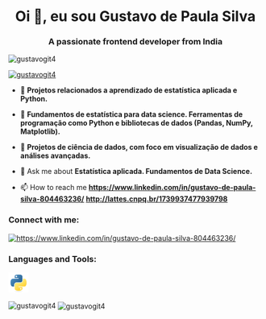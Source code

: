 <h1 align="center">Oi 👋, eu sou Gustavo de Paula Silva</h1>
<h3 align="center">A passionate frontend developer from India</h3>

<p align="left"> <img src="https://komarev.com/ghpvc/?username=gustavogit4&label=Profile%20views&color=0e75b6&style=flat" alt="gustavogit4" /> </p>

<p align="left"> <a href="https://github.com/ryo-ma/github-profile-trophy"><img src="https://github-profile-trophy.vercel.app/?username=gustavogit4" alt="gustavogit4" /></a> </p>

- 🔭 **Projetos relacionados a aprendizado de estatística aplicada e Python.**

- 🌱 **Fundamentos de estatística para data science. Ferramentas de programação como Python e bibliotecas de dados (Pandas, NumPy, Matplotlib).**

- 🤝 **Projetos de ciência de dados, com foco em visualização de dados e análises avançadas.**

- 💬 Ask me about **Estatística aplicada. Fundamentos de Data Science.**

- 📫 How to reach me **https://www.linkedin.com/in/gustavo-de-paula-silva-804463236/ http://lattes.cnpq.br/1739937477939798**

<h3 align="left">Connect with me:</h3>
<p align="left">
<a href="https://linkedin.com/in/https://www.linkedin.com/in/gustavo-de-paula-silva-804463236/" target="blank"><img align="center" src="https://raw.githubusercontent.com/rahuldkjain/github-profile-readme-generator/master/src/images/icons/Social/linked-in-alt.svg" alt="https://www.linkedin.com/in/gustavo-de-paula-silva-804463236/" height="30" width="40" /></a>
</p>

<h3 align="left">Languages and Tools:</h3>
<p align="left"> <a href="https://www.python.org" target="_blank" rel="noreferrer"> <img src="https://raw.githubusercontent.com/devicons/devicon/master/icons/python/python-original.svg" alt="python" width="40" height="40"/> </a> </p>

<p><img align="left" src="https://github-readme-stats.vercel.app/api/top-langs?username=gustavogit4&show_icons=true&locale=en&layout=compact" alt="gustavogit4" /></p>

<p>&nbsp;<img align="center" src="https://github-readme-stats.vercel.app/api?username=gustavogit4&show_icons=true&locale=en" alt="gustavogit4" /></p>
